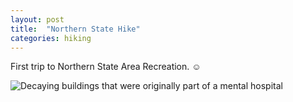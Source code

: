 ```yaml
---
layout: post
title:  "Northern State Hike"
categories: hiking 
---
```



First trip to Northern State Area Recreation. ☺️

![Decaying buildings that were originally part of a mental hospital](/tanyaselvog.github.io/assets/nars.jpeg)